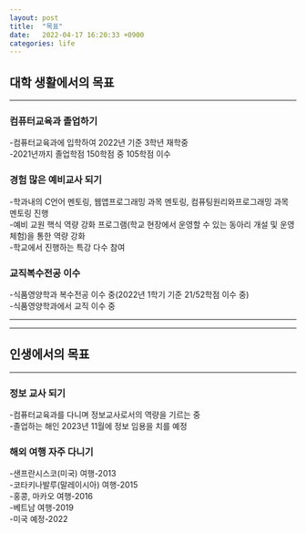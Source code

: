 ```yaml
---
layout: post
title:  "목표"
date:   2022-04-17 16:20:33 +0900
categories: life
---
```


## 대학 생활에서의 목표
---
### 컴퓨터교육과 졸업하기
-컴퓨터교육과에 입학하여 2022년 기준 3학년 재학중   
-2021년까지 졸업학점 150학점 중 105학점 이수    

### 경험 많은 예비교사 되기
-학과내의 C언어 멘토링, 웹앱프로그래밍 과목 멘토링, 컴퓨팅원리와프로그래밍 과목 멘토링 진행     
-예비 교원 핵식 역량 강화 프로그램(학교 현장에서 운영할 수 있는 동아리 개설 및 운영 체험)을 통한 역량 강화      
-학교에서 진행하는 특강 다수 참여   

### 교직복수전공 이수
-식품영양학과 복수전공 이수 중(2022년 1학기 기준 21/52학점 이수 중)     
-식품영양학과에서 교직 이수 중

---
---

## 인생에서의 목표
---
### 정보 교사 되기
-컴퓨터교육과를 다니며 정보교사로서의 역량을 기르는 중      
-졸업하는 해인 2023년 11월에 정보 임용을 치를 예정

### 해외 여행 자주 다니기
-샌프란시스코(미국) 여행-2013       
-코타키나발루(말레이시아) 여행-2015     
-홍콩, 마카오 여행-2016     
-베트남 여행-2019       
-미국 예정-2022     